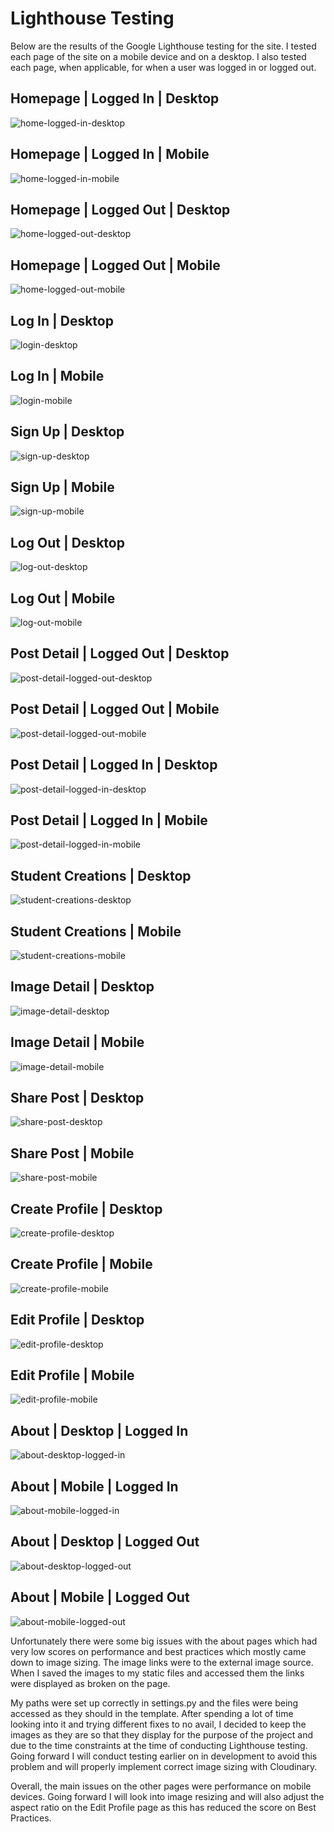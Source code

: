 # Lighthouse Testing

Below are the results of the Google Lighthouse testing for the site. I tested each page of the site on a mobile device and on a desktop. I also tested each page, when applicable, for when a user was logged in or logged out.

## Homepage | Logged In | Desktop

![home-logged-in-desktop](media/images/screenshots/lh-home-desktop-loggedin.png)

## Homepage | Logged In | Mobile

![home-logged-in-mobile](media/images/screenshots/lh-home-mobile-loggedin.png)

## Homepage | Logged Out | Desktop

![home-logged-out-desktop](media/images/screenshots/lh-home-desktop-loggedout.png)

## Homepage | Logged Out | Mobile

![home-logged-out-mobile](media/images/screenshots/lh-home-mobile-loggedout.png)

## Log In | Desktop

![login-desktop](media/images/screenshots/lh-login-desktop.png)

## Log In | Mobile

![login-mobile](media/images/screenshots/lh-login-mobile.png)

## Sign Up | Desktop

![sign-up-desktop](media/images/screenshots/lh-signup-desktop.png)

## Sign Up | Mobile

![sign-up-mobile](media/images/screenshots/lh-signup-mobile.png)

## Log Out | Desktop

![log-out-desktop](media/images/screenshots/lh-logout-desktop.png)

## Log Out | Mobile

![log-out-mobile](media/images/screenshots/lh-logout-mobile.png)

## Post Detail | Logged Out | Desktop

![post-detail-logged-out-desktop](media/images/screenshots/lh-postdetail-desktop-loggedout.png)

## Post Detail | Logged Out | Mobile

![post-detail-logged-out-mobile](media/images/screenshots/lh-postdetail-mobile-loggedout.png)

## Post Detail | Logged In | Desktop

![post-detail-logged-in-desktop](media/images/screenshots/lh-postdetail-desktop-loggedin.png)

## Post Detail | Logged In | Mobile

![post-detail-logged-in-mobile](media/images/screenshots/lh-postdetail-mobile-loggedin.png)

## Student Creations | Desktop

![student-creations-desktop](media/images/screenshots/lh-student-creations-desktop.png)

## Student Creations | Mobile

![student-creations-mobile](media/images/screenshots/lh-student-creations-mobile.png)

## Image Detail | Desktop

![image-detail-desktop](media/images/screenshots/image-detail-dekstop.png)

## Image Detail | Mobile

![image-detail-mobile](media/images/screenshots/image-detail-mobile.png)

## Share Post | Desktop

![share-post-desktop](media/images/screenshots/lh-share-desktop.png)

## Share Post | Mobile

![share-post-mobile](media/images/screenshots/lh-share-mobile.png)

## Create Profile | Desktop

![create-profile-desktop](media/images/screenshots/lh-createprofile-desktop.png)

## Create Profile | Mobile

![create-profile-mobile](media/images/screenshots/lh-createprofile-mobile.png)

## Edit Profile | Desktop

![edit-profile-desktop](media/images/screenshots/lh-editprofile-desktop.png)

## Edit Profile | Mobile

![edit-profile-mobile](media/images/screenshots/lh-editprofile-mobile.png)

## About | Desktop | Logged In

![about-desktop-logged-in](media/images/screenshots/lh-about-desktop-logged-in.png)

## About | Mobile | Logged In

![about-mobile-logged-in](media/images/screenshots/lh-about-mobile-loggedin.png)

## About | Desktop | Logged Out

![about-desktop-logged-out](media/images/screenshots/lh-about-desktop-logged-out.png)

## About | Mobile | Logged Out

![about-mobile-logged-out](media/images/screenshots/lh-about-mobile-logged-out.png)

Unfortunately there were some big issues with the about pages which had very low scores on performance and best practices which mostly came down to image sizing. The image links were to the external image source. When I saved the images to my static files and accessed them the links were displayed as broken on the page.

My paths were set up correctly in settings.py and the files were being accessed as they should in the template. After spending a lot of time looking into it and trying different fixes to no avail, I decided to keep the images as they are so that they display for the purpose of the project and due to the time constraints at the time of conducting Lighthouse testing. Going forward I will conduct testing earlier on in development to avoid this problem and will properly implement correct image sizing with Cloudinary.

Overall, the main issues on the other pages were performance on mobile devices. Going forward I will look into image resizing and will also adjust the aspect ratio on the Edit Profile page as this has reduced the score on Best Practices.
